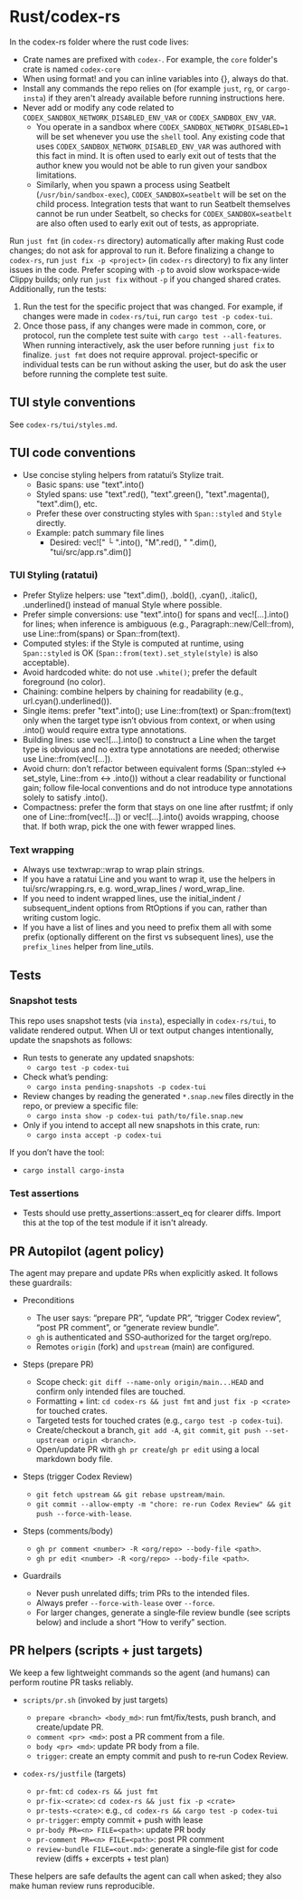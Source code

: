 # Rust/codex-rs

In the codex-rs folder where the rust code lives:

- Crate names are prefixed with `codex-`. For example, the `core` folder's crate is named `codex-core`
- When using format! and you can inline variables into {}, always do that.
- Install any commands the repo relies on (for example `just`, `rg`, or `cargo-insta`) if they aren't already available before running instructions here.
- Never add or modify any code related to `CODEX_SANDBOX_NETWORK_DISABLED_ENV_VAR` or `CODEX_SANDBOX_ENV_VAR`.
  - You operate in a sandbox where `CODEX_SANDBOX_NETWORK_DISABLED=1` will be set whenever you use the `shell` tool. Any existing code that uses `CODEX_SANDBOX_NETWORK_DISABLED_ENV_VAR` was authored with this fact in mind. It is often used to early exit out of tests that the author knew you would not be able to run given your sandbox limitations.
  - Similarly, when you spawn a process using Seatbelt (`/usr/bin/sandbox-exec`), `CODEX_SANDBOX=seatbelt` will be set on the child process. Integration tests that want to run Seatbelt themselves cannot be run under Seatbelt, so checks for `CODEX_SANDBOX=seatbelt` are also often used to early exit out of tests, as appropriate.

Run `just fmt` (in `codex-rs` directory) automatically after making Rust code changes; do not ask for approval to run it. Before finalizing a change to `codex-rs`, run `just fix -p <project>` (in `codex-rs` directory) to fix any linter issues in the code. Prefer scoping with `-p` to avoid slow workspace‑wide Clippy builds; only run `just fix` without `-p` if you changed shared crates. Additionally, run the tests:
1. Run the test for the specific project that was changed. For example, if changes were made in `codex-rs/tui`, run `cargo test -p codex-tui`.
2. Once those pass, if any changes were made in common, core, or protocol, run the complete test suite with `cargo test --all-features`.
When running interactively, ask the user before running `just fix` to finalize. `just fmt` does not require approval. project-specific or individual tests can be run without asking the user, but do ask the user before running the complete test suite.

## TUI style conventions

See `codex-rs/tui/styles.md`.

## TUI code conventions

- Use concise styling helpers from ratatui’s Stylize trait.
  - Basic spans: use "text".into()
  - Styled spans: use "text".red(), "text".green(), "text".magenta(), "text".dim(), etc.
  - Prefer these over constructing styles with `Span::styled` and `Style` directly.
  - Example: patch summary file lines
    - Desired: vec!["  └ ".into(), "M".red(), " ".dim(), "tui/src/app.rs".dim()]

### TUI Styling (ratatui)
- Prefer Stylize helpers: use "text".dim(), .bold(), .cyan(), .italic(), .underlined() instead of manual Style where possible.
- Prefer simple conversions: use "text".into() for spans and vec![…].into() for lines; when inference is ambiguous (e.g., Paragraph::new/Cell::from), use Line::from(spans) or Span::from(text).
- Computed styles: if the Style is computed at runtime, using `Span::styled` is OK (`Span::from(text).set_style(style)` is also acceptable).
- Avoid hardcoded white: do not use `.white()`; prefer the default foreground (no color).
- Chaining: combine helpers by chaining for readability (e.g., url.cyan().underlined()).
- Single items: prefer "text".into(); use Line::from(text) or Span::from(text) only when the target type isn’t obvious from context, or when using .into() would require extra type annotations.
- Building lines: use vec![…].into() to construct a Line when the target type is obvious and no extra type annotations are needed; otherwise use Line::from(vec![…]).
- Avoid churn: don’t refactor between equivalent forms (Span::styled ↔ set_style, Line::from ↔ .into()) without a clear readability or functional gain; follow file‑local conventions and do not introduce type annotations solely to satisfy .into().
- Compactness: prefer the form that stays on one line after rustfmt; if only one of Line::from(vec![…]) or vec![…].into() avoids wrapping, choose that. If both wrap, pick the one with fewer wrapped lines.

### Text wrapping
- Always use textwrap::wrap to wrap plain strings.
- If you have a ratatui Line and you want to wrap it, use the helpers in tui/src/wrapping.rs, e.g. word_wrap_lines / word_wrap_line.
- If you need to indent wrapped lines, use the initial_indent / subsequent_indent options from RtOptions if you can, rather than writing custom logic.
- If you have a list of lines and you need to prefix them all with some prefix (optionally different on the first vs subsequent lines), use the `prefix_lines` helper from line_utils.

## Tests

### Snapshot tests

This repo uses snapshot tests (via `insta`), especially in `codex-rs/tui`, to validate rendered output. When UI or text output changes intentionally, update the snapshots as follows:

- Run tests to generate any updated snapshots:
  - `cargo test -p codex-tui`
- Check what’s pending:
  - `cargo insta pending-snapshots -p codex-tui`
- Review changes by reading the generated `*.snap.new` files directly in the repo, or preview a specific file:
  - `cargo insta show -p codex-tui path/to/file.snap.new`
- Only if you intend to accept all new snapshots in this crate, run:
  - `cargo insta accept -p codex-tui`

If you don’t have the tool:
- `cargo install cargo-insta`

### Test assertions

- Tests should use pretty_assertions::assert_eq for clearer diffs. Import this at the top of the test module if it isn't already.

## PR Autopilot (agent policy)

The agent may prepare and update PRs when explicitly asked. It follows these guardrails:

- Preconditions
  - The user says: “prepare PR”, “update PR”, “trigger Codex review”, “post PR comment”, or “generate review bundle”.
  - `gh` is authenticated and SSO‑authorized for the target org/repo.
  - Remotes `origin` (fork) and `upstream` (main) are configured.

- Steps (prepare PR)
  - Scope check: `git diff --name-only origin/main...HEAD` and confirm only intended files are touched.
  - Formatting + lint: `cd codex-rs && just fmt` and `just fix -p <crate>` for touched crates.
  - Targeted tests for touched crates (e.g., `cargo test -p codex-tui`).
  - Create/checkout a branch, `git add -A`, `git commit`, `git push --set-upstream origin <branch>`.
  - Open/update PR with `gh pr create`/`gh pr edit` using a local markdown body file.

- Steps (trigger Codex Review)
  - `git fetch upstream && git rebase upstream/main`.
  - `git commit --allow-empty -m "chore: re-run Codex Review" && git push --force-with-lease`.

- Steps (comments/body)
  - `gh pr comment <number> -R <org/repo> --body-file <path>`.
  - `gh pr edit <number> -R <org/repo> --body-file <path>`.

- Guardrails
  - Never push unrelated diffs; trim PRs to the intended files.
  - Always prefer `--force-with-lease` over `--force`.
  - For larger changes, generate a single‑file review bundle (see scripts below) and include a short “How to verify” section.

## PR helpers (scripts + just targets)

We keep a few lightweight commands so the agent (and humans) can perform routine PR tasks reliably.

- `scripts/pr.sh` (invoked by just targets)
  - `prepare <branch> <body_md>`: run fmt/fix/tests, push branch, and create/update PR.
  - `comment <pr> <md>`: post a PR comment from a file.
  - `body <pr> <md>`: update PR body from a file.
  - `trigger`: create an empty commit and push to re‑run Codex Review.

- `codex-rs/justfile` (targets)
  - `pr-fmt`: `cd codex-rs && just fmt`
  - `pr-fix-<crate>`: `cd codex-rs && just fix -p <crate>`
  - `pr-tests-<crate>`: e.g., `cd codex-rs && cargo test -p codex-tui`
  - `pr-trigger`: empty commit + push with lease
  - `pr-body PR=<n> FILE=<path>`: update PR body
  - `pr-comment PR=<n> FILE=<path>`: post PR comment
  - `review-bundle FILE=<out.md>`: generate a single‑file gist for code review (diffs + excerpts + test plan)

These helpers are safe defaults the agent can call when asked; they also make human review runs reproducible.
